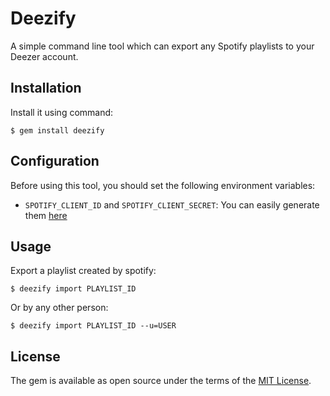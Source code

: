 # Deezify

A simple command line tool which can export any Spotify playlists to your Deezer account.

## Installation

Install it using command:

    $ gem install deezify
    
## Configuration

Before using this tool, you should set the following environment variables:

- ``SPOTIFY_CLIENT_ID`` and ``SPOTIFY_CLIENT_SECRET``: You can easily generate them [here](https://developer.spotify.com/my-applications)

## Usage

Export a playlist created by spotify:

    $ deezify import PLAYLIST_ID
    
Or by any other person:
    
    $ deezify import PLAYLIST_ID --u=USER

## License

The gem is available as open source under the terms of the [MIT License](http://opensource.org/licenses/MIT).
